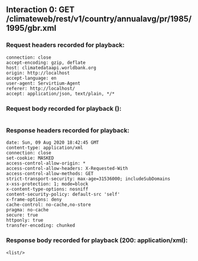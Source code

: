 ## Interaction 0: GET /climateweb/rest/v1/country/annualavg/pr/1985/1995/gbr.xml
### Request headers recorded for playback:

```
connection: close
accept-encoding: gzip, deflate
host: climatedataapi.worldbank.org
origin: http://localhost
accept-language: en
user-agent: Servirtium-Agent
referer: http://localhost/
accept: application/json, text/plain, */*
```

### Request body recorded for playback ():

```

```

### Response headers recorded for playback:

```
date: Sun, 09 Aug 2020 18:42:45 GMT
content-type: application/xml
connection: close
set-cookie: MASKED
access-control-allow-origin: *
access-control-allow-headers: X-Requested-With
access-control-allow-methods: GET
strict-transport-security: max-age=31536000; includeSubDomains
x-xss-protection: 1; mode=block
x-content-type-options: nosniff
content-security-policy: default-src 'self'
x-frame-options: deny
cache-control: no-cache,no-store
pragma: no-cache
secure: true
httponly: true
transfer-encoding: chunked
```

### Response body recorded for playback (200: application/xml):

```
<list/>
```
